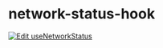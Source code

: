 # network-status-hook

[![Edit useNetworkStatus](https://codesandbox.io/static/img/play-codesandbox.svg)](https://codesandbox.io/s/usenetworkstatus-i5ts0?fontsize=14&hidenavigation=1&theme=dark)
